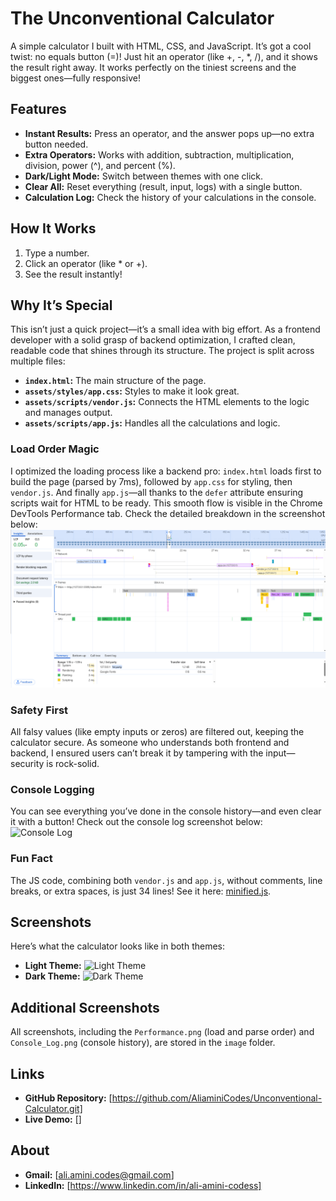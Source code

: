 # The Unconventional Calculator
A simple calculator I built with HTML, CSS, and JavaScript. It’s got a cool twist: no equals button (=)! Just hit an operator (like +, -, *, /), and it shows the result right away.
It works perfectly on the tiniest screens and the biggest ones—fully responsive!

## Features
- **Instant Results:** Press an operator, and the answer pops up—no extra button needed.
- **Extra Operators:** Works with addition, subtraction, multiplication, division, power (^), and percent (%).
- **Dark/Light Mode:** Switch between themes with one click.
- **Clear All:** Reset everything (result, input, logs) with a single button.
- **Calculation Log:** Check the history of your calculations in the console.

## How It Works
1. Type a number.
2. Click an operator (like * or +).
3. See the result instantly!

## Why It’s Special
This isn’t just a quick project—it’s a small idea with big effort. As a frontend developer with a solid grasp of backend optimization, I crafted clean, readable code that shines through its structure.
The project is split across multiple files:
- **`index.html`:** The main structure of the page.
- **`assets/styles/app.css`:** Styles to make it look great.
- **`assets/scripts/vendor.js`:** Connects the HTML elements to the logic and manages output.
- **`assets/scripts/app.js`:** Handles all the calculations and logic.

### Load Order Magic
I optimized the loading process like a backend pro: `index.html` loads first to build the page (parsed by 7ms), followed by `app.css` for styling, then `vendor.js`.
And finally `app.js`—all thanks to the `defer` attribute ensuring scripts wait for HTML to be ready.
This smooth flow is visible in the Chrome DevTools Performance tab. Check the detailed breakdown in the screenshot below:
![Performance](image/Performance.png)

### Safety First
All falsy values (like empty inputs or zeros) are filtered out, keeping the calculator secure.
As someone who understands both frontend and backend, I ensured users can’t break it by tampering with the input—security is rock-solid.

### Console Logging
You can see everything you’ve done in the console history—and even clear it with a button! Check out the console log screenshot below:
![Console Log](https://github.com/AliaminiCodes/Unconventional-Calculator/raw/main/image/Console_Log.png)

### Fun Fact
The JS code, combining both `vendor.js` and `app.js`, without comments, line breaks, or extra spaces, is just 34 lines! See it here: [minified.js](minified/minified.js).

## Screenshots
Here’s what the calculator looks like in both themes:
- **Light Theme:** ![Light Theme](https://github.com/AliaminiCodes/Unconventional-Calculator/raw/main/image/Light_Theme.png)
- **Dark Theme:** ![Dark Theme](https://github.com/AliaminiCodes/Unconventional-Calculator/raw/main/image/Dark_Theme.png)

## Additional Screenshots
All screenshots, including the `Performance.png` (load and parse order) and `Console_Log.png` (console history), are stored in the `image` folder.

## Links
- **GitHub Repository:** [https://github.com/AliaminiCodes/Unconventional-Calculator.git]
- **Live Demo:** []

## About
- **Gmail:** [ali.amini.codes@gmail.com]
- **LinkedIn:** [https://www.linkedin.com/in/ali-amini-codess]
